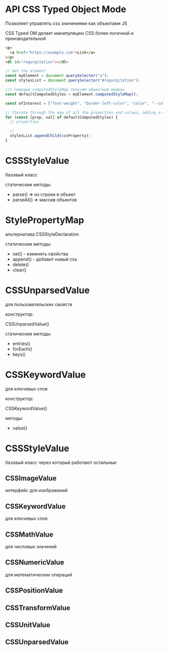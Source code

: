 # API CSS Typed Object Mode

Позволяет управлять css значениями как объектами JS

CSS Typed OM делает манипуляцию CSS более логичной и производительной

```html
<p>
  <a href="https://example.com">Link</a>
</p>
<dl id="regurgitation"></dl>
```

```js
// Get the element
const myElement = document.querySelector("a");
const stylesList = document.querySelector("#regurgitation");

//с помощью computedStyleMap получим объектную модель
const defaultComputedStyles = myElement.computedStyleMap();

const ofInterest = ["font-weight", "border-left-color", "color", "--color"];

// Iterate through the map of all the properties and values, adding a <dt> and <dd> for each
for (const [prop, val] of defaultComputedStyles) {
  // properties

  //
  stylesList.appendChild(cssProperty);
}
```

# CSSStyleValue

базовый класс

статические методы:

- parse() ⇒ из строки в объект
- parseAll() ⇒ массив объектов

# StylePropertyMap

альтернатива CSSStyleDeclaration

статические методы:

- set() - изменять свойства
- append() - добавит новый css
- delete()
- clear()

# CSSUnparsedValue

для пользовательских свойств

конструктор:

CSSUnparsedValue()

статические методы:

- entries()
- forEach()
- keys()

# CSSKeywordValue

для ключевых слов

конструктор:

CSSKeywordValue()

методы:

- value()

# CSSStyleValue

базовый класс через который работают остальные

## CSSImageValue

интерфейс для изображений

## CSSKeywordValue

для ключевых слов

## CSSMathValue

для числовых значений

## CSSNumericValue

для математических операций

## CSSPositionValue

## CSSTransformValue

## CSSUnitValue

## CSSUnparsedValue
